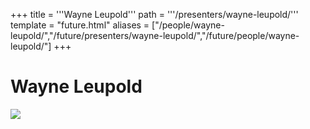+++
title = '''Wayne Leupold'''
path = '''/presenters/wayne-leupold/'''
template = "future.html"
aliases = ["/people/wayne-leupold/","/future/presenters/wayne-leupold/","/future/people/wayne-leupold/"]
+++

<h1>Wayne Leupold</h1>

<img class="speaker-photo" src="https://custom.cvent.com/C3A4539B19F74ABCB6FCE437F6BC0A74/files/event/910aaf2914d44586a56fbd0b3b2c31c0/b7b79d36ba554e4099477177bcddb3a4.png">

